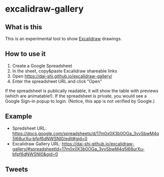 # excalidraw-gallery

## What is this

This is an experimental tool to show
[Excalidraw](https://excalidraw.com) drawings.

## How to use it

1. Create a Google Spreadsheet
2. In the sheet, copy&paste Excalidraw shareable links
3. Open <https://dai-shi.github.io/excalidraw-gallery/>
4. Enter the spreadsheet URL and click "Open"

If the spreadsheet is publically readable,
it will show the table with previews (which are animatable!).
If the spreadsheet is private, you would see a Google Sign-in
popup to login. (Notice, this app is not verified by Google.)

## Example

- Spredsheet URL: <https://docs.google.com/spreadsheets/d/17m0x0X3b0OGa_3vvSbwM4q5l68urXu-bfpf6dNWSNI0/edit#gid=0>
- Excalidraw Gallery URL: <https://dai-shi.github.io/excalidraw-gallery/#spreadsheetId=17m0x0X3b0OGa_3vvSbwM4q5l68urXu-bfpf6dNWSNI0&gid=0>

## Tweets

